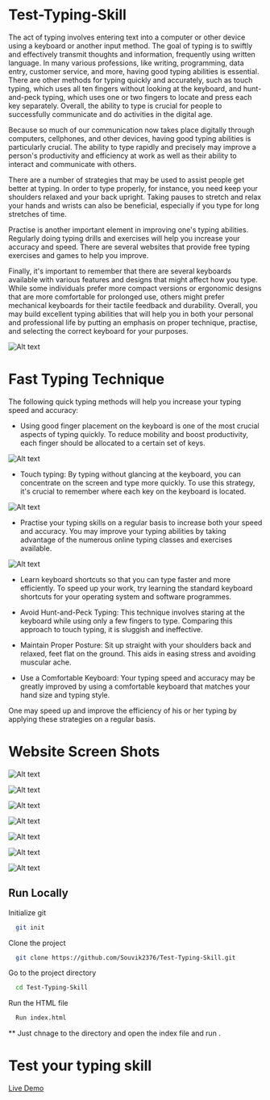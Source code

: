 # Test-Typing-Skill

The act of typing involves entering text into a computer or other device using a keyboard or another input method. The goal of typing is to swiftly and effectively transmit thoughts and information, frequently using written language. In many various professions, like writing, programming, data entry, customer service, and more, having good typing abilities is essential. There are other methods for typing quickly and accurately, such as touch typing, which uses all ten fingers without looking at the keyboard, and hunt-and-peck typing, which uses one or two fingers to locate and press each key separately. Overall, the ability to type is crucial for people to successfully communicate and do activities in the digital age.

Because so much of our communication now takes place digitally through computers, cellphones, and other devices, having good typing abilities is particularly crucial. The ability to type rapidly and precisely may improve a person's productivity and efficiency at work as well as their ability to interact and communicate with others.

There are a number of strategies that may be used to assist people get better at typing. In order to type properly, for instance, you need keep your shoulders relaxed and your back upright. Taking pauses to stretch and relax your hands and wrists can also be beneficial, especially if you type for long stretches of time.

Practise is another important element in improving one's typing abilities. Regularly doing typing drills and exercises will help you increase your accuracy and speed. There are several websites that provide free typing exercises and games to help you improve.

Finally, it's important to remember that there are several keyboards available with various features and designs that might affect how you type. While some individuals prefer more compact versions or ergonomic designs that are more comfortable for prolonged use, others might prefer mechanical keyboards for their tactile feedback and durability. Overall, you may build excellent typing abilities that will help you in both your personal and professional life by putting an emphasis on proper technique, practise, and selecting the correct keyboard for your purposes.

![Alt text](Assests/typing.webp)

# Fast Typing Technique

The following quick typing methods will help you increase your typing speed and accuracy:

- Using good finger placement on the keyboard is one of the most crucial aspects of typing quickly. To reduce mobility and boost productivity, each finger should be allocated to a certain set of keys.

![Alt text](Assests/QWERTY-small.jpg)

- Touch typing: By typing without glancing at the keyboard, you can concentrate on the screen and type more quickly. To use this strategy, it's crucial to remember where each key on the keyboard is located.

![Alt text](Assests/touch_typing.gif)

- Practise your typing skills on a regular basis to increase both your speed and accuracy. You may improve your typing abilities by taking advantage of the numerous online typing classes and exercises available.

![Alt text](Assests/improve-typing-speed-1024x427.png)

- Learn keyboard shortcuts so that you can type faster and more efficiently. To speed up your work, try learning the standard keyboard shortcuts for your operating system and software programmes.

- Avoid Hunt-and-Peck Typing: This technique involves staring at the keyboard while using only a few fingers to type. Comparing this approach to touch typing, it is sluggish and ineffective.

- Maintain Proper Posture: Sit up straight with your shoulders back and relaxed, feet flat on the ground. This aids in easing stress and avoiding muscular ache.

- Use a Comfortable Keyboard: Your typing speed and accuracy may be greatly improved by using a comfortable keyboard that matches your hand size and typing style.

One may speed up and improve the efficiency of his or her typing by applying these strategies on a regular basis.

# Website Screen Shots

![Alt text](Assests/Main%20Site.PNG)

![Alt text](Assests/Main%20Site.PNG) 

![Alt text](Assests/Random%20Sentence.PNG)

![Alt text](Assests/Start%20test.PNG)

![Alt text](Assests/Time%20&%20Mistake.PNG)

![Alt text](Assests/Typing%20Panel.PNG)

![Alt text](Assests/result.PNG)

## Run Locally

Initialize git 

```bash
  git init
```

Clone the project

```bash
  git clone https://github.com/Souvik2376/Test-Typing-Skill.git
```

Go to the project directory

```bash
  cd Test-Typing-Skill
```

Run the HTML file

```bash
  Run index.html 
```
** Just chnage to the directory and open the index file and run . 

# Test your typing skill 

[Live Demo](https://souvik2376.github.io/Test-Typing-Skill/)


